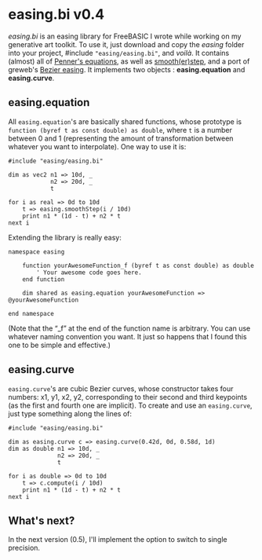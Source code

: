 # easing.bi v0.4

_easing.bi_ is an easing library for FreeBASIC I wrote while working on my generative art toolkit. To use it, just download and copy the _easing_ folder into your project, #include `"easing/easing.bi"`, and _voilà_. It contains (almost) all of [Penner's equations](http://robertpenner.com/easing/), as well as [smooth(er)step](https://en.wikipedia.org/wiki/Smoothstep), and a port of greweb's [Bezier easing](https://github.com/gre/bezier-easing). It implements two objects : **easing.equation** and **easing.curve**.

## easing.equation

All `easing.equation`'s are basically shared functions, whose prototype is `function (byref t as const double) as double`, where `t` is a number between 0 and 1 (representing the amount of transformation between whatever you want to interpolate). One way to use it is:
```freebasic
#include "easing/easing.bi"

dim as vec2 n1 => 10d, _
            n2 => 20d, _
            t

for i as real => 0d to 10d
    t => easing.smoothStep(i / 10d)
    print n1 * (1d - t) + n2 * t
next i
```
Extending the library is really easy:
```freebasic
namespace easing
    
    function yourAwesomeFunction_f (byref t as const double) as double
        ' Your awesome code goes here.
    end function

    dim shared as easing.equation yourAwesomeFunction => @yourAwesomeFunction
    
end namespace
```
(Note that the “_f” at the end of the function name is arbitrary. You can use whatever naming convention you want. It just so happens that I found this one to be simple and effective.)

## easing.curve

`easing.curve`'s are cubic Bezier curves, whose constructor takes four numbers: x1, y1, x2, y2, corresponding to their second and third keypoints (as the first and fourth one are implicit). To create and use an `easing.curve`, just type something along the lines of:
```freebasic
#include "easing/easing.bi"

dim as easing.curve c => easing.curve(0.42d, 0d, 0.58d, 1d)
dim as double n1 => 10d, _
              n2 => 20d, _
              t

for i as double => 0d to 10d
    t => c.compute(i / 10d)
    print n1 * (1d - t) + n2 * t
next i
```

## What's next?

In the next version (0.5), I'll implement the option to switch to single precision.
